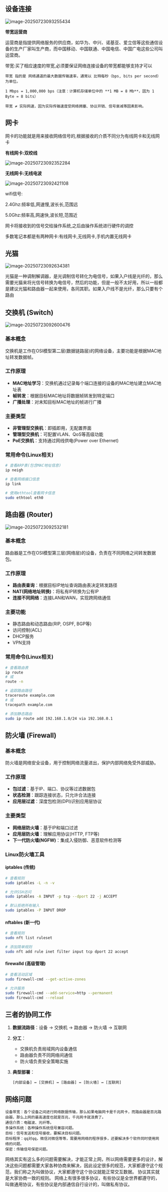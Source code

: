 ## 设备连接



![image-20250723093255434](assets/image-20250723093255434.png)

**带宽运营商**

运营商是指提供网络服务的供应商，如华为、中兴、诺基亚、爱立信等这些通信设备的生产厂家叫生产商，而中国移动、中国联通、中国电信、中国广电这些公司叫运营商。

带宽:买了相应速度的带宽,必须要保证网络连接设备的带宽都能够支持才可以

```
带宽 指的是 网络通道的最大数据传输速率，通常以 比特每秒（bps, bits per second） 为单位。

1 Mbps = 1,000,000 bps（注意：计算机存储单位中的 **1 MB = 8 Mb**，因为 1 Byte = 8 bits）

带宽 ≠ 实际网速，因为实际传输速度受网络拥塞、协议开销、信号衰减等因素影响。
```



## 网卡

网卡的功能就是用来接收网络信号的,根据接收的介质不同分为有线网卡和无线网卡

**有线网卡:双绞线**



![image-20250723092352284](assets/image-20250723092352284.png)



**无线网卡:无线电波**



![image-20250723092421108](assets/image-20250723092421108.png)



wifi信号:

2.4Ghz:频率低,网速慢,波长长,范围远

5.0Ghz:频率高,网速快,波长短,范围近



网卡将接收到的信号交给操作系统,之后由操作系统进行硬件的调控

多数笔记本都是有两种网卡:有线网卡,无线网卡,手机内置无线网卡



## 光猫

![image-20250723092634381](assets/image-20250723092634381.png)



光猫是一种调制解调器，是光调制信号转化为电信号，如果入户线是光纤的，那么需要光猫来将光信号转换为电信号，然后的功能，但是一般不太好用，所以一般都是建议光猫和路由器一起来使用，各同其职。如果入户线不是光纤，那么只要有个路由



## 交换机 (Switch)

![image-20250723092600476](assets/image-20250723092600476.png)

### 基本概念

交换机是工作在OSI模型第二层(数据链路层)的网络设备，主要功能是根据MAC地址转发数据帧。

### 工作原理
- **MAC地址学习**：交换机通过记录每个端口连接的设备的MAC地址建立MAC地址表
- **帧转发**：根据目标MAC地址将数据帧转发到特定端口
- **广播处理**：对未知目标MAC地址的帧进行广播

### 主要类型
- **非管理型交换机**：即插即用，无配置界面
- **管理型交换机**：可配置VLAN、QoS等高级功能
- **PoE交换机**：支持通过网线供电(Power over Ethernet)

### 常用命令(Linux相关)
```bash
# 查看ARP表(包含MAC地址信息)
ip neigh

# 查看网络接口信息
ip link

# 使用ethtool查看网卡信息
sudo ethtool eth0
```



## 路由器 (Router)

![image-20250723092532181](assets/image-20250723092532181.png)

### 基本概念

路由器是工作在OSI模型第三层(网络层)的设备，负责在不同网络之间转发数据包。

### 工作原理
- **路由表查询**：根据目标IP地址查询路由表决定转发路径
- **NAT(网络地址转换)**：将私有IP转换为公有IP
- **连接不同网络**：连接LAN和WAN，实现跨网络通信

### 主要功能
- 静态路由和动态路由(RIP, OSPF, BGP等)
- 访问控制(ACL)
- DHCP服务
- VPN支持

### 常用命令(Linux相关)
```bash
# 查看路由表
ip route
# 或
route -n

# 追踪路由路径
traceroute example.com
# 或
tracepath example.com

# 添加静态路由
sudo ip route add 192.168.1.0/24 via 192.168.0.1
```



## 防火墙 (Firewall)

### 基本概念
防火墙是网络安全设备，用于控制网络流量进出，保护内部网络免受外部威胁。

### 工作原理
- **包过滤**：基于IP、端口、协议等过滤数据包
- **状态检测**：跟踪连接状态，只允许合法连接
- **应用层过滤**：深度包检测(DPI)识别应用层协议

### 主要类型
- **网络层防火墙**：基于IP和端口过滤
- **应用层防火墙**：理解应用协议(HTTP, FTP等)
- **下一代防火墙(NGFW)**：集成入侵防御、恶意软件检测等

### Linux防火墙工具
#### iptables (传统)
```bash
# 查看规则
sudo iptables -L -n -v

# 允许SSH访问
sudo iptables -A INPUT -p tcp --dport 22 -j ACCEPT

# 默认拒绝所有输入
sudo iptables -P INPUT DROP
```

#### nftables (新一代)
```bash
# 查看规则
sudo nft list ruleset

# 添加简单规则
sudo nft add rule inet filter input tcp dport 22 accept
```

#### firewalld (高级管理)
```bash
# 查看活动区域
sudo firewall-cmd --get-active-zones

# 允许服务
sudo firewall-cmd --add-service=http --permanent
sudo firewall-cmd --reload
```



## 三者的协同工作

1. **数据流路径**：设备 → 交换机 → 路由器 → 防火墙 → 互联网
2. **分工**：
   - 交换机负责局域网内设备通信
   - 路由器负责不同网络间通信
   - 防火墙负责安全策略实施

3. **典型部署**：
   ```
   [内部设备] ↔ [交换机] ↔ [路由器] ↔ [防火墙] ↔ [互联网]
   ```



## 网络问题

```
设备带宽：各个设备之间进行网络数据传输，那么如果电脑网卡是千兆网卡，而路由器是百兆路由器，那么上网的最高速度也就是百兆，千兆网卡就浪费了。
通信介质：电磁波、光纤等。
多操作系统：各种操作系统信号兼容问题。
目标：信号发送和信号接收，要解决目标问题。
目标程序：qq对qq，微信对微信等等，需要用网络的程序很多，还要解决多个软件同时使用网络的问题。
保密：传输信号保密问题。
```



网络其实有这么多的问题需要解决，才能正常上网，所以网络需要更多的设计，解决这些问题都需要大家各种协商来解决，因此设定很多的规范，大家都遵守这个规范，我们称之为叫做协议，大家都遵守这个协议就能正常交互数据。
协议其实就是大家协商一致的规则。
网络上有很多很多协议，有些协议是全世界都遵守的，叫做通用协议，有些协议是内部通信自行设计的，叫做私有协议。